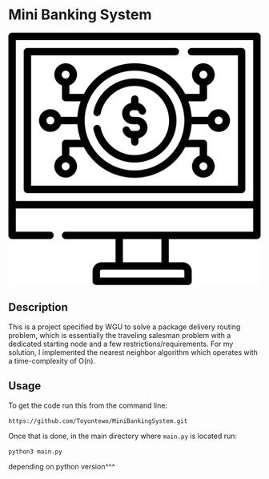 # Mini Banking System

![Alt text](https://github.com/Toyontewo/MiniBankingSystem/blob/main/BankSystem/bankingsystem.png)

<h2> Description </h2>

This is a project specified by WGU to solve a package delivery routing problem, which is essentially the traveling salesman problem with a dedicated starting node and a few restrictions/requirements. For my solution, I implemented the nearest neighbor algorithm which operates with a time-complexity of O(n).

## Usage

To get the code run this from the command line:

```commandline
https://github.com/Toyontewo/MiniBankingSystem.git
```

Once that is done, in the main directory where `main.py` is located run:

```commandline
python3 main.py
```

depending on python version^^^
